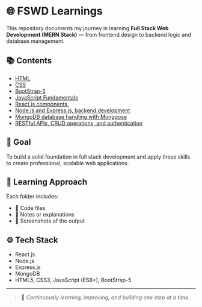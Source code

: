 # 🌐 FSWD Learnings

This repository documents my journey in learning **Full Stack Web Development (MERN Stack)** — from frontend design to backend logic and database management.

## 📚 Contents
- [HTML](https://github.com/Hemachandhar-n/FSWD_Learnings/blob/5275958d44cebfc63b18a1a1edb22305feaa6df0/HTML/contant.md)
- [CSS](https://github.com/Hemachandhar-n/FSWD_Learnings/blob/7c6bede0ac8a60f91ea97888a412385cbf59bebf/CSS/CSS%20LSIT%20OF%20PROGRAMS.md)
- [BootStrap-5]()
- [JavaScript Fundamentals](https://github.com/Hemachandhar-n/FSWD_Learnings/blob/5609abe4fa325c04c6f1fda3ae537b04cad50356/HTML/contant.md)
- [React.js components,]()
- [Node.js and Express.js, backend development]()
- [MongoDB database handling with Mongoose ]()
- [RESTful APIs, CRUD operations, and authentication]() 

## 🎯 Goal
To build a solid foundation in full stack development and apply these skills to create professional, scalable web applications.

## 🧠 Learning Approach
Each folder includes:
- 📄 Code files  
- 📝 Notes or explanations  
- 📸 Screenshots of the output  

## ⚙️ Tech Stack
- React.js  
- Node.js  
- Express.js  
- MongoDB  
- HTML5, CSS3, JavaScript (ES6+), BootStrap-5

---

> 🌱 *Continuously learning, improving, and building one step at a time.*
